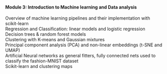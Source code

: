#### Module 3: Introduction to Machine learning and Data analysis


Overview of machine learning pipelines and their implementation with scikit-learn <br>
Regression and Classification: linear models and logistic regression <br>
Decision trees & random forest models <br>
Clustering with K-means and Gaussian mixtures <br>
Principal component analysis (PCA) and non-linear embeddings (t-SNE and UMAP) <br>
Artificial Neural networks as general fitters, fully connected nets used to classify the fashion-MNIST dataset <br>
Scikit-learn and clustering maps

